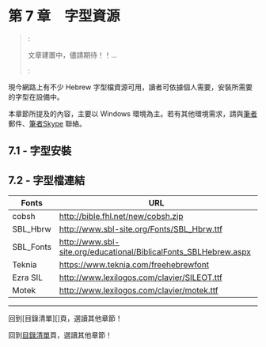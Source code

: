 # 第 7 章　字型資源

> :
>  
> 文章建置中，儘請期待！！...
> 
> :


現今網路上有不少 Hebrew 字型檔資源可用，讀者可依據個人需要，安裝所需要的字型在設備中。

本章節所提及的內容，主要以 Windows 環境為主。若有其他環境需求，請與[筆者][]郵件、[筆者Skype][] 聯絡。

## 7.1 - 字型安裝


## 7.2 - 字型檔連結

Fonts      | URL
-----------| ------------
cobsh      | http://bible.fhl.net/new/cobsh.zip
SBL_Hbrw   | http://www.sbl-site.org/Fonts/SBL_Hbrw.ttf
SBL_Fonts  | http://www.sbl-site.org/educational/BiblicalFonts_SBLHebrew.aspx
Teknia     | https://www.teknia.com/freehebrewfont
Ezra SIL   | http://www.lexilogos.com/clavier/SILEOT.ttf
Motek      | http://www.lexilogos.com/clavier/motek.ttf



---
回到[目錄清單][]頁，選讀其他章節！

回到[目錄清單](../README.md)頁，選讀其他章節！





[筆者]: mailto://pertonchang@gmail.com
[筆者Skype]: skype:pertonchang